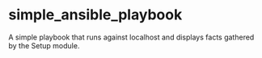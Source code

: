 # simple_ansible_playbook
A simple playbook that runs against localhost and displays facts gathered by the Setup module.
